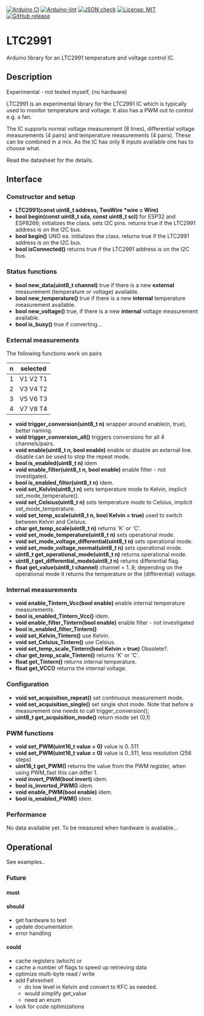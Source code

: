 
[![Arduino CI](https://github.com/RobTillaart/LTC2991/workflows/Arduino%20CI/badge.svg)](https://github.com/marketplace/actions/arduino_ci)
[![Arduino-lint](https://github.com/RobTillaart/LTC2991/actions/workflows/arduino-lint.yml/badge.svg)](https://github.com/RobTillaart/LTC2991/actions/workflows/arduino-lint.yml)
[![JSON check](https://github.com/RobTillaart/LTC2991/actions/workflows/jsoncheck.yml/badge.svg)](https://github.com/RobTillaart/LTC2991/actions/workflows/jsoncheck.yml)
[![License: MIT](https://img.shields.io/badge/license-MIT-green.svg)](https://github.com/RobTillaart/LTC2991/blob/master/LICENSE)
[![GitHub release](https://img.shields.io/github/release/RobTillaart/LTC2991.svg?maxAge=3600)](https://github.com/RobTillaart/LTC2991/releases)


# LTC2991

Arduino library for an LTC2991 temperature and voltage control IC.


## Description

Experimental - not tested myself, (no hardware)

LTC2991 is an experimental library for the LTC2991 IC which is typically used 
to monitor temperature and voltage. It also has a PWM out to control e.g. a fan.

The IC supports normal voltage measurement (8 lines), differential voltage 
measurements (4 pairs) and temperature measurements (4 pairs). 
These can be combined in a mix. 
As the IC has only 8 inputs available one has to choose what. 

Read the datasheet for the details.


## Interface


### Constructor and setup

- **LTC2991(const uint8_t address, TwoWire \*wire = Wire)**
- **bool begin(const uint8_t sda, const uint8_t scl)** for ESP32 and ESP8266; initializes the class.
sets I2C pins.
returns true if the LTC2991 address is on the I2C bus.
- **bool begin()** UNO ea. initializes the class. 
returns true if the LTC2991 address is on the I2C bus.
- **bool isConnected()** returns true if the LTC2991 address is on the I2C bus.


### Status functions

- **bool new_data(uint8_t channel)** true if there is a new **external** measurement (temperature or voltage) available.
- **bool new_temperature()** true if there is a new **internal** temperature measurement available.
- **bool new_voltage()** true, if there is a new **internal** voltage measurement available.
- **bool is_busy()** true if converting...


### External measurements

The following functions work on pairs

|   n  | selected  |
|:----:|:---------:|
|   1  | V1 V2  T1 |
|   2  | V3 V4  T2 |
|   3  | V5 V6  T3 |
|   4  | V7 V8  T4 |

- **void trigger_conversion(uint8_t n)** wrapper around enable(n, true), better naming.
- **void trigger_conversion_all()** triggers conversions for all 4 channels/pairs.
- **void enable(uint8_t n, bool enable)** enable or disable an external line. 
disable can be used to stop the repeat mode.
- **bool is_enabled(uint8_t n)** idem
- **void enable_filter(uint8_t n, bool enable)** enable filter - not investigated.
- **bool is_enabled_filter(uint8_t n)** idem.
- **void set_Kelvin(uint8_t n)** sets temperature mode to Kelvin, 
implicit set_mode_temperature().
- **void set_Celsius(uint8_t n)** sets temperature mode to Celsius,
implicit set_mode_temperature.
- **void set_temp_scale(uint8_t n, bool Kelvin = true)** used to switch between Kelvin and Celsius.
- **char get_temp_scale(uint8_t n)** returns 'K' or 'C'.
- **void set_mode_temperature(uint8_t n)** sets operational mode.
- **void set_mode_voltage_differential(uint8_t n)** sets operational mode.
- **void set_mode_voltage_normal(uint8_t n)** sets operational mode.
- **uint8_t get_operational_mode(uint8_t n)** returns operational mode.
- **uint8_t get_differential_mode(uint8_t n)** returns differential flag.
- **float get_value(uint8_t channel)** channel = 1..8;
depending on the operational mode it returns the temperature or the
(differential) voltage.


### Internal measurements

- **void enable_Tintern_Vcc(bool enable)** enable internal temperature measurements.
- **bool is_enabled_Tintern_Vcc()** idem.
- **void enable_filter_Tintern(bool enable)** enable filter - not investigated
- **bool is_enabled_filter_Tintern()**
- **void set_Kelvin_Tintern()** use Kelvin.
- **void set_Celsius_Tintern()** use Celsius.
- **void set_temp_scale_Tintern(bool Kelvin = true)** Obsolete?.
- **char get_temp_scale_Tintern()** returns 'K' or 'C'.
- **float get_Tintern()** returns internal temperature.
- **float get_VCC()** returns the internal voltage.


### Configuration

- **void set_acquisition_repeat()** set continuous measurement mode.
- **void set_acquisition_single()** set single shot mode. 
Note that before a measurement one needs to call trigger_conversion();
- **uint8_t get_acquisition_mode()** return mode set (0,1)


### PWM functions

- **void set_PWM(uint16_t value = 0)** value is 0..511
- **void set_PWM(uint16_t value = 0)** value is 0..511, less resolution (256 steps)
- **uint16_t get_PWM()** returns the value from the PWM register, when using PWM_fast this can differ 1.
- **void invert_PWM(bool invert)** idem.
- **bool is_inverted_PWM()** idem.
- **void enable_PWM(bool enable)** idem.
- **bool is_enabled_PWM()** idem.


### Performance

No data available yet.
To be measured when hardware is available...


## Operational

See examples..


### Future

#### must


#### should
- get hardware to test
- update documentation
- error handling

#### could
- cache registers (which) or
- cache a number of flags to speed up retrieving data
- optimize multi-byte read / write
- add Fahrenheit 
  - do low level in Kelvin and convert to KFC as needed.
  - would simplify get_value
  - need an enum
- look for code optimizations


